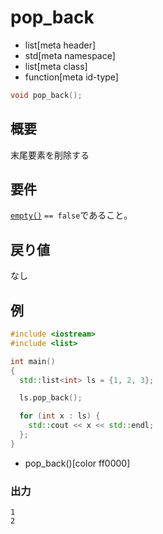 # pop_back
* list[meta header]
* std[meta namespace]
* list[meta class]
* function[meta id-type]

```cpp
void pop_back();
```

## 概要
末尾要素を削除する


## 要件
[`empty()`](empty.md) `== false`であること。


## 戻り値
なし


## 例
```cpp example
#include <iostream>
#include <list>

int main()
{
  std::list<int> ls = {1, 2, 3};

  ls.pop_back();

  for (int x : ls) {
    std::cout << x << std::endl;
  };
}
```
* pop_back()[color ff0000]


### 出力
```
1
2
```


